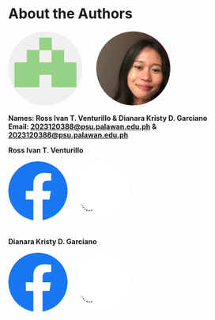 # About the Authors


<img src= "./img/ProfileRitvent.png" width="150px" height ="150px" style="border-radius: 50%;"> &nbsp; &nbsp; &nbsp;  <img src="./img/MossheadProfile.png" width="150px"  height ="150px" style="border-radius: 50%;">


**Names: Ross Ivan T. Venturillo & Dianara Kristy D. Garciano** <br>**Email: 2023120388@psu.palawan.edu.ph & 2023120388@psu.palawan.edu.ph**

**Ross Ivan T. Venturillo**
<div style="display: flex; gap: 5px ">
<a href=https://web.facebook.com/kira.venturillo>
    <img src="./img/Facebook.png" 
    width="120" style="border-radius: 50%;"
   />  
</a>

<a href=https://github.com/Ritvent>
    <img src="./img/Github.png" 
    width="120" style="border-radius: 50%;"/>
</a>
</div> <br>

**Dianara Kristy D. Garciano** <br> 

<div style="display: flex; gap: 5px ">
<a href= https://web.facebook.com/watashiwadayan.desu>
    <img src="./img/Facebook.png" 
    width="120" style="border-radius: 50%;"
   />  
</a>

<a href=https://github.com/mosshead19>
    <img src="./img/Github.png" 
    width="120" style="border-radius: 50%;"/>
</a>
</div> <br>




